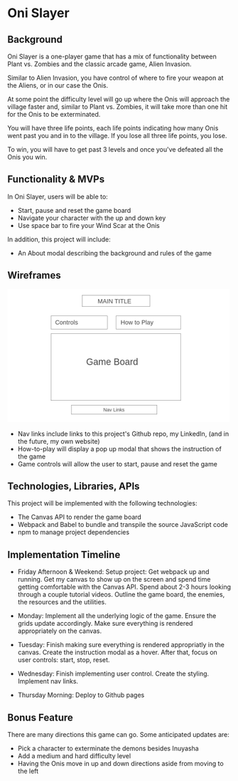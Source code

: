 # **Oni Slayer**

## **Background**

Oni Slayer is a one-player game that has a mix of functionality between Plant vs. Zombies and the classic arcade game, Alien Invasion.

Similar to Alien Invasion, you have control of where to fire your weapon at the Aliens, or in our case the Onis.

At some point the difficulty level will go up where the Onis will approach the village faster and, similar to Plant vs. Zombies, it will take more than one hit for the Onis to be exterminated.

You will have three life points, each life points indicating how many Onis went past you and in to the village. If you lose all three life points, you lose.

To win, you will have to get past 3 levels and once you've defeated all the Onis you win.

## **Functionality & MVPs**

In Oni Slayer, users will be able to:
* Start, pause and reset the game board
* Navigate your character with the up and down key
* Use space bar to fire your Wind Scar at the Onis

In addition, this project will include:
* An About modal describing the background and rules of the game


## **Wireframes**
<img src="https://github.com/WinnieNg3210/JS_Project/blob/main/WireFrame.png?raw=true" style="height: 300px; width:500px;">

* Nav links include links to this project's Github repo, my LinkedIn, (and in
the future, my own website)
* How-to-play will display a pop up modal that shows the instruction of the game
* Game controls will allow the user to start, pause and reset the game


## **Technologies, Libraries, APIs**

This project will be implemented with the following technologies:
* The Canvas API to render the game board
* Webpack and Babel to bundle and transpile the source JavaScript code
* npm to manage project dependencies

## **Implementation Timeline**

* Friday Afternoon & Weekend: Setup project: Get webpack up and running. 
Get my canvas to show up on the screen and spend time getting comfortable with 
the Canvas API. Spend about 2-3 hours looking through a couple tutorial videos.
Outline the game board, the enemies, the resources and the utilities. 

* Monday: Implement all the underlying logic of the game. Ensure the grids 
update accordingly. Make sure everything is rendered appropriately on the
canvas.

* Tuesday: Finish making sure everything is rendered appropriatly in the 
canvas. Create the instruction modal as a hover.  After that, focus on user 
controls: start, stop, reset.

* Wednesday: Finish implementing user control. Create the styling. Implement
nav links.

* Thursday Morning: Deploy to Github pages

## **Bonus Feature**
There are many directions this game can go. Some anticipated updates are:
* Pick a character to exterminate the demons besides Inuyasha
* Add a medium and hard difficulty level
* Having the Onis move in up and down directions aside from moving to the left

